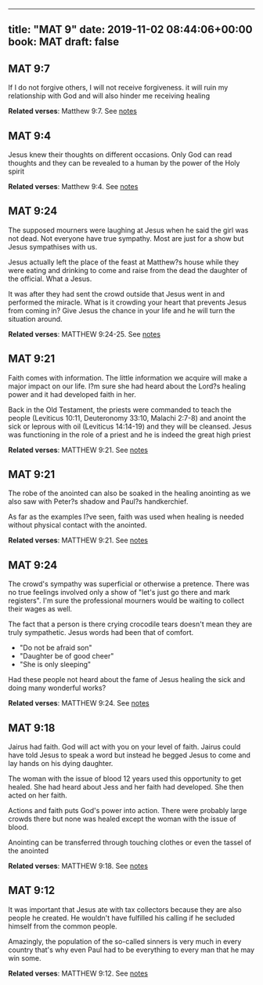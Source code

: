 
---
title: "MAT 9"
date: 2019-11-02 08:44:06+00:00
book: MAT
draft: false
---

## MAT 9:7

If I do not forgive others, I will not receive forgiveness. it will ruin my relationship with God and will also hinder me receiving healing

**Related verses**: Matthew 9:7. See [notes](https://my.bible.com/notes/3288571284179116534)


## MAT 9:4

Jesus knew their thoughts on different occasions. Only God can read thoughts and they can be revealed to a human by the power of the Holy spirit

**Related verses**: Matthew 9:4. See [notes](https://my.bible.com/notes/3288569861966127596)


## MAT 9:24

The supposed mourners were laughing at Jesus when he said the girl was not dead. Not everyone have true sympathy. Most are just for a show but Jesus sympathises with us.

Jesus actually left the place of the feast at Matthew?s house while they were eating and drinking to come and raise from the dead the daughter of the official. What a Jesus.

It was after they had sent the crowd outside that Jesus went in and performed the miracle. What is it crowding your heart that prevents Jesus from coming in? Give Jesus the chance in your life and he will turn the situation around.

**Related verses**: MATTHEW 9:24-25. See [notes](https://my.bible.com/notes/2823337600973791928)


## MAT 9:21

Faith comes with information. The little information we acquire will make a major impact on our life. I?m sure she had heard about the Lord?s healing power and it had developed faith in her.

Back in the Old Testament, the priests were commanded to teach the people (Leviticus 10:11, Deuteronomy 33:10, Malachi 2:7-8) and anoint the sick or leprous with oil (Leviticus 14:14-19) and they will be cleansed. Jesus was functioning in the role of a priest and he is indeed the great high priest

**Related verses**: MATTHEW 9:21. See [notes](https://my.bible.com/notes/2796614536999461190)


## MAT 9:21

The robe of the anointed can also be soaked in the healing anointing as we also saw with Peter?s shadow and Paul?s handkerchief.

As far as the examples I?ve seen, faith was used when healing is needed without physical contact with the anointed.

**Related verses**: MATTHEW 9:21. See [notes](https://my.bible.com/notes/2796601414951624776)


## MAT 9:24

The crowd's sympathy was superficial or otherwise a pretence. There was no true feelings involved only a show of "let's just go there and mark registers". I'm sure the professional mourners would be waiting to collect their wages as well.

The fact that a person is there crying crocodile tears doesn't mean they are truly sympathetic. Jesus words had been that of comfort. 

- "Do not be afraid son"
- "Daughter be of good cheer"
- "She is only sleeping"

Had these people not heard about the fame of Jesus healing the sick and doing many wonderful works?

**Related verses**: MATTHEW 9:24. See [notes](https://my.bible.com/notes/2571780773338931971)


## MAT 9:18

Jairus had faith. God will act with you on your level of faith. Jairus could have told Jesus to speak a word but instead he begged Jesus to come and lay hands on his dying daughter.

The woman with the issue of blood 12 years used this opportunity to get healed. She had heard about Jess and her faith had developed. She then acted on her faith.

Actions and faith puts God's power into action. There were probably large crowds there but none was healed except the woman with the issue of blood.

Anointing can be transferred through touching clothes or even the tassel of the anointed

**Related verses**: MATTHEW 9:18. See [notes](https://my.bible.com/notes/2565207188512170350)


## MAT 9:12

It was important that Jesus ate with tax collectors because they are also people he created. He wouldn't have fulfilled his calling if he secluded himself from the common people.

Amazingly, the population of the so-called sinners is very much in every country that's why even Paul had to be everything to every man that he may win some.

**Related verses**: MATTHEW 9:12. See [notes](https://my.bible.com/notes/2565188720446398743)

